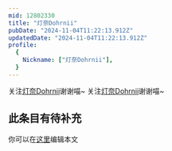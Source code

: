 ```yaml
---
mid: 12802330
title: "灯奈Dohrnii"
pubDate: "2024-11-04T11:22:13.912Z"
updatedDate: "2024-11-04T11:22:13.912Z"
profile:
  {
    Nickname: ["灯奈Dohrnii"],
  }
---
```


关注[灯奈Dohrnii](https://space.bilibili.com/12802330)谢谢喵~ 关注[灯奈Dohrnii](https://space.bilibili.com/12802330)谢谢喵~

## 此条目有待补充
你可以在[这里](https://github.com/Yuhanawa/VTuber.ICU-Content/edit/master/v/灯奈Dohrnii/index.md)编辑本文
